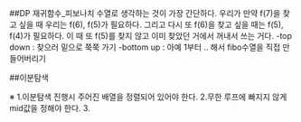 ##DP
재귀함수_피보나치 수열로 생각하는 것이 가장 간단하다.
우리가 만약 f(7)을 찾고 싶을 때 우리는 f(6), f(5)가 필요하다. 그리고 다시 또 f(6)을 찾고 싶을 때는 f(5), f(4)가 필요하다. 이 때 또 f(5)를 찾지 않고 이미 찾았던 거에서 꺼내서 쓰는 거다.
-top down : 찾으러 밑으로 쭉쭉 가기
-bottom up : 아예 1부터 .. 해서 fibo수열을 직접 만들어버리기

##이분탐색


※
1.이분탐색 진행시 주어진 배열을 정렬되어 있어야 한다.
2.무한 루프에 빠지지 않게 mid값을 정해야 한다.
3.